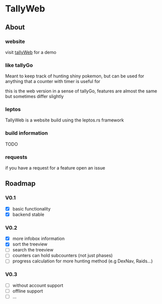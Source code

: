 # TallyWeb

## About
### website
visit [tallyWeb](https://tallyweb.p3rtang.me) for a demo

### like tallyGo
Meant to keep track of hunting shiny pokemon,
but can be used for anything that a counter with timer is useful for

this is the web version in a sense of tallyGo,
features are almost the same but sometimes differ slightly

### leptos
TallyWeb is a website build using the leptos.rs framework

### build information
TODO

### requests
if you have a request for a feature open an issue

## Roadmap
### V0.1
- [x] basic functionality
- [x] backend stable

### V0.2
- [x] more infobox information
- [x] sort the treeview
- [ ] search the treeview
- [ ] counters can hold subcounters (not just phases)
- [ ] progress calculation for more hunting method (e.g DexNav, Raids...)

### V0.3
- [ ] without account support
- [ ] offline support
- [ ] ...
